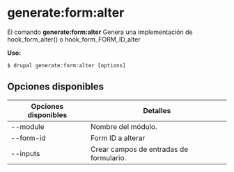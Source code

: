 # generate:form:alter
El comando **generate:form:alter** Genera una implementación de hook_form_alter() o hook_form_FORM_ID_alter

**Uso:**
```
$ drupal generate:form:alter [options] 
```

## Opciones disponibles
Opciones disponibles | Detalles
-------|-------------
--module | Nombre del módulo.
--form-id | Form ID a alterar
--inputs | Crear campos de entradas de formulario.

